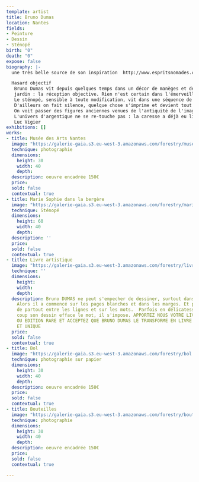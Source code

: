 ```yaml
---
template: artist
title: Bruno Dumas
location: Nantes
fields:
- Peinture
- Dessin
- Sténopé
birth: "0"
death: "0"
expose: false
biography: |-
  une très belle source de son inspiration  http://www.espritsnomades.com/artsplastiques/sudek/sudek.html

  Hasard objectif
   Bruno Dumas vit depuis quelques temps dans un décor de manèges et de peupliers vivants. Le boîtier sous le bras, il choisit son lieu et son sujet, pose la valise, dresse doucement le trépied ? et attend. Ce que savent les photographes, toujours dans les antichambres, en tension vers la scène. Le sténopé ouvert ? avec ce geste délicat du danseur qui écarte son bras un peu arrondi vers l'intérieur, le regard fixé sur un point de rotation devant lui ? il se passe ce qui passe dans les yeux des enfants et des chats qui découvrent pour la première fois l'autre bout du
   jardin : la réception objective. Rien n'est certain dans l'émerveillement : à la décision du cadre vient s'opposer l'arbitraire d'une impression, le défilé des nuages ou le bougé du modèle.
   Le sténopé, sensible à toute modification, vit dans une séquence de temps très longue, dans une temporalité d'époque, qui n'appartient qu'à lui. Noir et petit sur son support, il mange doucement ce qui se trouve devant lui, à quoi on ne peut rien changer. Il faut les laisser faire, lui et le hasard du monde, et rêver discrètement l'image argentique qui se fabrique sur le quatrième côté, à l'envers de l'endroit, pendant qu'on regarde le ciel, pour ne pas déranger.
   D'ailleurs on fait silence, quelque chose s'imprime et devient tout au fond, chimie voulue mais libre.
   On voit passer des figures anciennes venues de l'antiquité de l'image, vieilles baronnes figés par des supports métalliques, enfants perdus sous la torture de l'immobilité. Aujourd'hui Bruno saisit les fantômes, les transparences du temps, les corps tremblants, les fontaines, les escaliers et le murmure des marais salants. Et s'émerveille comme un biologiste qui cultive un milieu. Du sténopé, c'est beaucoup dire qu'il photographie : il laisse entrer, ce qui n'est pas si mal, les peaux photophores (autres pellicules), mais aussi la mélancolie, l'existence des magies passées, et les oeufs de passage. Il sait capter les figures de hasard situées entre le photographe, la chambre et le sujet, il incarne une volonté fixe dans une confusion de possibilités. Il est obstiné et patient comme un phare. Une fois devant lui, il est interdit de bouger. Mais c'est qu'on ne fait pas ce qu'on veut et parfois c'est la pièce qui bouge, le vent, la tristesse d'un moment, la joie puissante aussitôt après, les corps émetteurs de lumière, il prend tout.
   L'univers d'argentique ne se re-touche pas : la caresse a déjà eu lieu. La révélation sera ce qu'elle est (on a le sens du sacré) et de même qu'on faisait entrer librement l'infini dans le cadre choisi, celui qui donne le bain s'interdit(décidément) toute intervention. Le tirage sera livré brut avec ses bordures, ses minutes condensées et vivantes, ses lavis de surprises, l'errance des chimies de surface et une empreinte rouge du doigt, celle du témoin. C'est la signature du contrat d'indépendance, avant le départ de l'image vers d'autres murs. Le sacrifice a eu lieu. Il faut continuer d'arpenter le jardin, les bois, les villes, et laisser faire le hasard objectif d'une conversation avec le modèle. Ce n'est pas facile, le départ d'une image. Mais Bruno Dumas vit depuis quelques temps dans un décor de manèges et de peupliers vivants.
   Luc Vigier
exhibitions: []
works:
- title: Musée des Arts Nantes
  image: "https://galerie-gaia.s3.eu-west-3.amazonaws.com/forestry/musee-des-arts-nantes.jpg"
  technique: photographie
  dimensions:
    height: 30
    width: 40
    depth: 
  description: oeuvre encadrée 150€
  price: 
  sold: false
  contextual: true
- title: Marie Sophie dans la bergère
  image: "https://galerie-gaia.s3.eu-west-3.amazonaws.com/forestry/marie-sophie-dans-la-bergere.jpg"
  technique: Sténopé
  dimensions:
    height: 60
    width: 40
    depth: 
  description: ''
  price: 
  sold: false
  contextual: true
- title: Livre artistique
  image: "https://galerie-gaia.s3.eu-west-3.amazonaws.com/forestry/livre-artistique.jpg"
  technique: ''
  dimensions:
    height: 
    width: 
    depth: 
  description: Bruno DUMAS ne peut s'empecher de dessiner, surtout dans des livres.
    Alors il a commencé sur les pages blanches et dans les marges. Et puis il a osé
    de partout entre les lignes et sur les mots.  Parfois en délicatesse et puis d'un
    coup son dessin efface le mot, il s'impose. APPORTEZ NOUS VOTRE LIVRE DE POCHE
    OU EDITION RARE ET ACCEPTEZ QUE BRUNO DUMAS LE TRANSFORME EN LIVRE ARTISTIQUE
    ET UNIQUE
  price: 
  sold: false
  contextual: true
- title: Bol
  image: "https://galerie-gaia.s3.eu-west-3.amazonaws.com/forestry/bol.jpg"
  technique: photographie sur papier
  dimensions:
    height: 30
    width: 40
    depth: 
  description: oeuvre encadrée 150€
  price: 
  sold: false
  contextual: true
- title: Bouteilles
  image: "https://galerie-gaia.s3.eu-west-3.amazonaws.com/forestry/bouteilles.jpg"
  technique: photographie
  dimensions:
    height: 30
    width: 40
    depth: 
  description: oeuvre encadrée 150€
  price: 
  sold: false
  contextual: true

---
```

